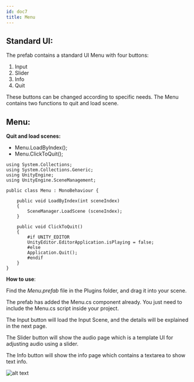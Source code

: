 ```yaml
---
id: doc7
title: Menu
---
```


## Standard UI:

The prefab contains a standard UI Menu with four buttons:

1. Input
2. Slider
3. Info
4. Quit

These buttons can be changed according to specific needs.
The Menu contains two functions to quit and load scene.

## Menu:

**Quit and load scenes:**

* Menu.LoadByIndex();
* Menu.ClickToQuit();

```
using System.Collections;
using System.Collections.Generic;
using UnityEngine;
using UnityEngine.SceneManagement;

public class Menu : MonoBehaviour {

	public void LoadByIndex(int sceneIndex)
	{
		SceneManager.LoadScene (sceneIndex);
	}

	public void ClickToQuit()
	{
		#if UNITY_EDITOR
		UnityEditor.EditorApplication.isPlaying = false;
		#else
		Application.Quit();
		#endif
	}
}
```

**How to use**:

Find the _Menu.prefab_ file in the Plugins folder, and drag it into your scene.

The prefab has added the Menu.cs component already. You just need to include the Menu.cs script inside your project.

The Input button will load the Input Scene, and the details will be explained in the next page.

The Slider button will show the audio page which is a template UI for adjusting audio using a slider.

The Info button will show the info page which contains a textarea to show text info.

![alt text](../img/menu.gif)

